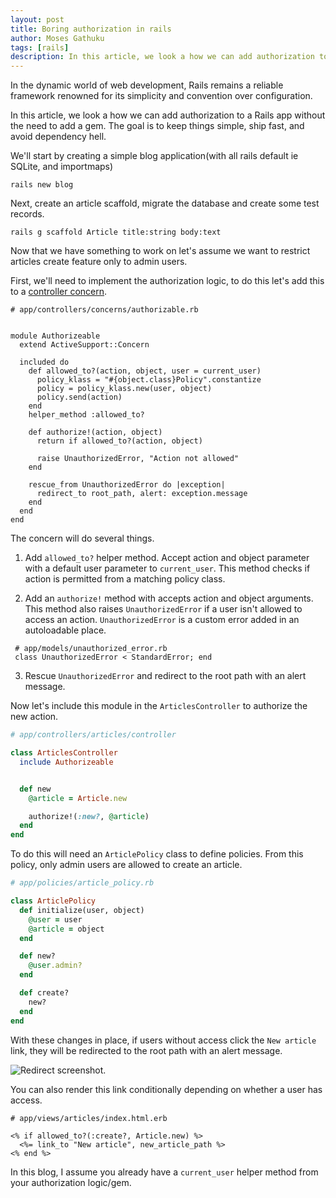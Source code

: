 ```yaml
---
layout: post
title: Boring authorization in rails
author: Moses Gathuku
tags: [rails]
description: In this article, we look a how we can add authorization to to rails app without the need for pulling a gem to keep this simple, ship fast and avoid dependency hell.
---
```



In the dynamic world of web development, Rails remains a reliable framework renowned for its simplicity and convention over configuration. 

In this article, we look a how we can add authorization to a Rails app without the need to add a gem. The goal is to keep things simple, ship fast, and avoid dependency hell.

We'll start by creating a simple blog application(with all rails default ie SQLite, and importmaps)


```
rails new blog
```

Next, create an article scaffold, migrate the database and create some test records.

```
rails g scaffold Article title:string body:text
```


Now that we have something to work on let's assume we want to restrict articles create feature only to admin users. 

First, we'll need to implement the authorization logic, to do this let's add this to a [controller concern](https://api.rubyonrails.org/classes/ActiveSupport/Concern.html).

```
# app/controllers/concerns/authorizable.rb


module Authorizeable
  extend ActiveSupport::Concern

  included do
    def allowed_to?(action, object, user = current_user)
      policy_klass = "#{object.class}Policy".constantize
      policy = policy_klass.new(user, object)
      policy.send(action)
    end
    helper_method :allowed_to?

    def authorize!(action, object)
      return if allowed_to?(action, object)

      raise UnauthorizedError, "Action not allowed"
    end

    rescue_from UnauthorizedError do |exception|
      redirect_to root_path, alert: exception.message
    end
  end
end

```

The concern will do several things. 

1. Add `allowed_to?` helper method. Accept action and object parameter with a default user parameter to `current_user`. This method checks if action is permitted from a matching policy class.

2. Add an `authorize!` method with accepts action and object arguments. This method also raises `UnauthorizedError` if a user isn't allowed to access an action. `UnauthorizedError` is a custom error added in an autoloadable place. 

```
 # app/models/unauthorized_error.rb
 class UnauthorizedError < StandardError; end
```

3. Rescue `UnauthorizedError` and redirect to the root path with an alert message.



Now let's include this module in the `ArticlesController` to authorize the new action.

```rb
# app/controllers/articles/controller

class ArticlesController
  include Authorizeable


  def new
    @article = Article.new

    authorize!(:new?, @article)
  end
end
```

To do this will need an `ArticlePolicy` class to define policies. From this policy, only admin users are allowed to create an article.

```rb
# app/policies/article_policy.rb

class ArticlePolicy
  def initialize(user, object)
    @user = user
    @article = object
  end

  def new?
    @user.admin?
  end

  def create?
    new?
  end
end
```

With these changes in place, if users without access click the `New article` link, they will be redirected to the root path with an alert message. 

![Redirect screenshot.](https://share.cleanshot.com/pNf2h8mS)


You can also render this link conditionally depending on whether a user has access.

```
# app/views/articles/index.html.erb

<% if allowed_to?(:create?, Article.new) %>
  <%= link_to "New article", new_article_path %>
<% end %>
```

In this blog, I assume you already have a `current_user` helper method from your authorization logic/gem.
